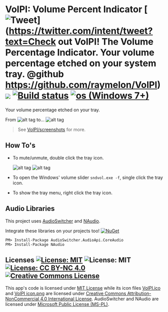 # VolPI: Volume Percent Indicator [![Tweet](https://img.shields.io/twitter/url/http/shields.io.svg?style=social)](https://twitter.com/intent/tweet?text=Check out VolPI! The Volume Percentage Indicator. Your volume percentage etched on your system tray. @github https://github.com/raymelon/VolPI)![](https://reposs.herokuapp.com/?path=raymelon/VolPI) [![Build status](https://ci.appveyor.com/api/projects/status/asu6ofasst2t1ce4?svg=true)](https://ci.appveyor.com/project/raymelon/volpi) [![os (Windows 7+)](https://img.shields.io/badge/os-Windows%207%2B-green.svg)](https://www.microsoft.com/en-us/software-download/windows7)

Your volume percentage etched on your tray.
>
From
![alt tag](https://github.com/raymelon/VolPI/blob/master/screenshots/v1/default_hover.jpg)
to...
![alt tag](https://github.com/raymelon/VolPI/blob/master/screenshots/v1/volpi_v1_hover.jpg)

>See [VolPI/screenshots](https://github.com/raymelon/VolPI/tree/master/screenshots) for more.

## How To's

- To mute/unmute, double click the tray icon.

  ![alt tag](https://github.com/raymelon/VolPI/blob/master/screenshots/v1/volpi_v1_muted.jpg)
  ![alt tag](https://github.com/raymelon/VolPI/blob/master/screenshots/v1/volpi_v1_unmuted.jpg)

- To open the Windows' volume slider `sndvol.exe -f`, single click the tray icon.
- To show the tray menu, right click the tray icon.

## Audio Libraries
This project uses [AudioSwitcher](https://github.com/xenolightning/AudioSwitcher) and [NAudio](https://github.com/naudio/NAudio).

Integrate these libraries on your projects too! [![NuGet](https://img.shields.io/nuget/v/Nuget.Core.svg)]()
```
PM> Install-Package AudioSwitcher.AudioApi.CoreAudio
PM> Install-Package NAudio
```

## Licenses [![License: MIT](https://img.shields.io/badge/License-MIT-yellow.svg)](https://opensource.org/licenses/MIT) ![License: MIT](https://img.shields.io/badge/License-MS--PL-8A2BE2.svg) [![License: CC BY-NC 4.0](https://img.shields.io/badge/License-CC%20BY--NC%204.0-lightgrey.svg)](http://creativecommons.org/licenses/by-nc/4.0/) <a rel="license" href="http://creativecommons.org/licenses/by-nc/4.0/"><img alt="Creative Commons License" style="border-width:0" src="https://i.creativecommons.org/l/by-nc/4.0/88x31.png" /></a>
This app's code is licensed under [MIT License](https://github.com/raymelon/VolPI/blob/master/LICENSE)
while its icon files [VolPI.ico](https://github.com/raymelon/VolPI/blob/master/VolPI/VolPI.ico) and
[VolPI icon.png](https://github.com/raymelon/VolPI/blob/master/VolPI/VolPI%20icon.png) are licensed under
[Creative Commons Attribution-NonCommercial 4.0 International License](https://creativecommons.org/licenses/by-nc/4.0/).
AudioSwitcher and NAudio are licensed under [Microsoft Public License (MS-PL)](https://opensource.org/licenses/MS-PL).
